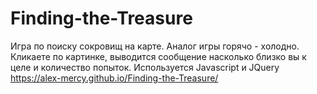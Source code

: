 # Finding-the-Treasure

Игра по поиску сокровищ на карте. Аналог игры горячо - холодно. Кликаете по картинке, выводится сообщение насколько близко вы к целе и количество попыток.
Используется Javascript и JQuery
https://alex-mercy.github.io/Finding-the-Treasure/

